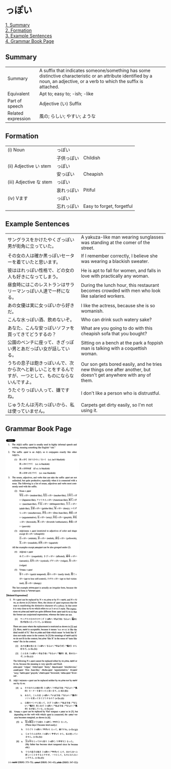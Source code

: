 # っぽい

[1. Summary](#summary)<br>
[2. Formation](#formation)<br>
[3. Example Sentences](#example-sentences)<br>
[4. Grammar Book Page](#grammar-book-page)<br>


## Summary

<table><tr>   <td>Summary</td>   <td>A suffix that indicates someone/something has some distinctive characteristic or an attribute identified by a noun, an adjective, or a verb to which the suffix is attached.</td></tr><tr>   <td>Equivalent</td>   <td>Apt to; easy to; -ish; -like</td></tr><tr>   <td>Part of speech</td>   <td>Adjective (い) Suffix</td></tr><tr>   <td>Related expression</td>   <td>風の; らしい; やすい; ような</td></tr></table>

## Formation

<table class="table"><tbody><tr class="tr head"><td class="td"><span class="numbers">(i)</span> <span class="bold">Noun</span></td><td class="td"><span class="concept">っぽい</span></td><td class="td"></td></tr><tr class="tr"><td class="td"></td><td class="td"><span>子供</span><span class="concept">っぽい</span></td><td class="td"><span>Childish</span></td></tr><tr class="tr head"><td class="td"><span class="numbers">(ii)</span> <span class="bold">Adjective い stem</span></td><td class="td"><span class="concept">っぽい</span></td><td class="td"></td></tr><tr class="tr"><td class="td"></td><td class="td"><span>安</span><span class="concept">っぽい</span></td><td class="td"><span>Cheapish</span></td></tr><tr class="tr head"><td class="td"><span class="numbers">(iii)</span> <span class="bold">Adjective な stem</span></td><td class="td"><span class="concept">っぽい</span></td><td class="td"></td></tr><tr class="tr"><td class="td"></td><td class="td"><span>哀れ</span><span class="concept">っぽい</span></td><td class="td"><span>Pitiful</span></td></tr><tr class="tr head"><td class="td"><span class="numbers">(iv)</span> <span class="bold">Vます</span></td><td class="td"><span class="concept">っぽい</span></td><td class="td"></td></tr><tr class="tr"><td class="td"></td><td class="td"><span>忘れ</span><span class="concept">っぽい</span></td><td class="td"><span>Easy to forget, forgetful</span></td></tr></tbody></table>

## Example Sentences

<table><tr>   <td>サングラスをかけたやくざっぽい男が街角に立っていた。</td>   <td>A yakuza-like man wearing sunglasses was standing at the comer of the street.</td></tr><tr>   <td>その女の人は確か黒っぽいセーターを着ていたと思います。</td>   <td>If I remember correctly, I believe she was wearing a blackish sweater.</td></tr><tr>   <td>彼はほれっぽい性格で、どの女の人も好きになってしまう。</td>   <td>He is apt to fall for women, and falls in love with practically any woman.</td></tr><tr>   <td>昼食時にはこのレストランはサラリーマンっぽい人達で一杯になる。</td>   <td>During the lunch hour, this restaurant becomes crowded with men who look like salaried workers.</td></tr><tr>   <td>あの女優は実に女っぽいから好きだ。</td>   <td>I like the actress, because she is so womanish.</td></tr><tr>   <td>こんな水っぽい酒、飲めないぞ。</td>   <td>Who can drink such watery sake?</td></tr><tr>   <td>あなた、こんな安っぽいソファを買ってきてどうするの？</td>   <td>What are you going to do with this cheapish sofa that you bought?</td></tr><tr>   <td>公園のベンチに座って、きざっぽい男とあだっぱい女が話している。</td>   <td>Sitting on a bench at the park a foppish man is talking with a coquettish woman.</td></tr><tr>   <td>うちの息子は飽きっぽいんで、次から次へと新しいことをするんですが、一つとして、ものにならないんですよ。</td>   <td>Our son gets bored easily, and he tries new things one after another, but doesn't get anywhere with any of them.</td></tr><tr>   <td>うたぐりっぽい人って、嫌ですね。</td>   <td>I don't like a person who is distrustful.</td></tr><tr>   <td>じゅうたんは汚れっぽいから、私は使っていません。</td>   <td>Carpets get dirty easily, so I'm not using it.</td></tr></table>

## Grammar Book Page

![](../img/Intermediateっぽい.png)

